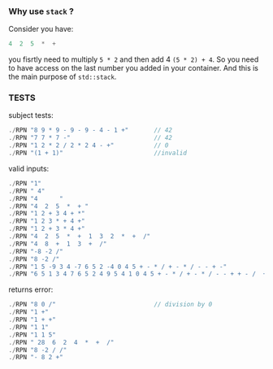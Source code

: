 ### Why use `stack` ?


Consider you have:
```c++
4  2  5  *  + 
```

you fisrtly need to multiply `5 * 2` and then add 4 `(5 * 2) + 4`.
So you need to have access on the last number you added in your container.
And this is the main purpose of `std::stack`.

### TESTS

subject tests:
```c++
./RPN "8 9 * 9 - 9 - 9 - 4 - 1 +"       // 42
./RPN "7 7 * 7 -"                       // 42
./RPN "1 2 * 2 / 2 * 2 4 - +"           // 0
./RPN "(1 + 1)"                         //invalid
```

valid inputs:
```c++
./RPN "1"
./RPN " 4"
./RPN "4      " 
./RPN "4  2  5  *  + "                                                          // returns 14 attention to the last space !
./RPN "1 2 + 3 4 + *"                                                           // returns 21 -> (1 + 2) * (3 + 4) = 3 * 7 = 21
./RPN "1 2 3 * + 4 +"                                                           // returns 11 -> 1 + (2 * 3) + 4 = 1 + 6 + 4 = 11 
./RPN "1 2 + 3 * 4 +"                                                           // returns 13 -> ( (1 + 2) * 3 ) + 4 = (3 * 3) + 4 = 9 + 4 = 13
./RPN "4  2  5  *  +  1  3  2  *  +  /"                                         // returns 2  -> (4 + 2 * 5) / (1 + 3 * 2) = (4 + 10) / ( 1 + 6) = 14 / 7 = 2;
./RPN "4  8  +  1  3  +  /"                                                     // returns 3  -> (4 + 8) / (1 + 3) = 12 / 4 = 3
./RPN "-8 -2 /"                                                                 // returns 4
./RPN "8 -2 /"                                                                  // returns -4
./RPN "1 5 -9 3 4 -7 6 5 2 -4 0 4 5 + - * / + - * / - - + -"                    // returns 8
./RPN "6 5 1 3 4 7 6 5 2 4 9 5 4 1 0 4 5 + - * / + - * / - - + + - /  + -"      // returns 1
```

returns error:
```c++
./RPN "8 0 /"                           // division by 0
./RPN "1 +"
./RPN "1 + +"
./RPN "1 1"
./RPN "1 1 5"
./RPN " 28  6  2  4  *  +  /"
./RPN "8 -2 / /"
./RPN "- 8 2 +"
```

